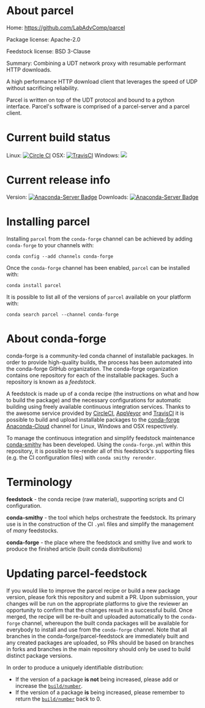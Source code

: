 About parcel
============

Home: https://github.com/LabAdvComp/parcel

Package license: Apache-2.0

Feedstock license: BSD 3-Clause

Summary: Combining a UDT network proxy with resumable performant HTTP downloads.

A high performance HTTP download client that leverages the speed of UDP
without sacrificing reliability.

Parcel is written on top of the UDT protocol and bound to a python
interface. Parcel's software is comprised of a parcel-server and a
parcel client.


Current build status
====================

Linux: [![Circle CI](https://circleci.com/gh/conda-forge/parcel-feedstock.svg?style=shield)](https://circleci.com/gh/conda-forge/parcel-feedstock)
OSX: [![TravisCI](https://travis-ci.org/conda-forge/parcel-feedstock.svg?branch=master)](https://travis-ci.org/conda-forge/parcel-feedstock)
Windows: ![](https://cdn.rawgit.com/conda-forge/conda-smithy/90845bba35bec53edac7a16638aa4d77217a3713/conda_smithy/static/disabled.svg)

Current release info
====================
Version: [![Anaconda-Server Badge](https://anaconda.org/conda-forge/parcel/badges/version.svg)](https://anaconda.org/conda-forge/parcel)
Downloads: [![Anaconda-Server Badge](https://anaconda.org/conda-forge/parcel/badges/downloads.svg)](https://anaconda.org/conda-forge/parcel)

Installing parcel
=================

Installing `parcel` from the `conda-forge` channel can be achieved by adding `conda-forge` to your channels with:

```
conda config --add channels conda-forge
```

Once the `conda-forge` channel has been enabled, `parcel` can be installed with:

```
conda install parcel
```

It is possible to list all of the versions of `parcel` available on your platform with:

```
conda search parcel --channel conda-forge
```


About conda-forge
=================

conda-forge is a community-led conda channel of installable packages.
In order to provide high-quality builds, the process has been automated into the
conda-forge GitHub organization. The conda-forge organization contains one repository
for each of the installable packages. Such a repository is known as a *feedstock*.

A feedstock is made up of a conda recipe (the instructions on what and how to build
the package) and the necessary configurations for automatic building using freely
available continuous integration services. Thanks to the awesome service provided by
[CircleCI](https://circleci.com/), [AppVeyor](http://www.appveyor.com/)
and [TravisCI](https://travis-ci.org/) it is possible to build and upload installable
packages to the [conda-forge](https://anaconda.org/conda-forge)
[Anaconda-Cloud](http://docs.anaconda.org/) channel for Linux, Windows and OSX respectively.

To manage the continuous integration and simplify feedstock maintenance
[conda-smithy](http://github.com/conda-forge/conda-smithy) has been developed.
Using the ``conda-forge.yml`` within this repository, it is possible to re-render all of
this feedstock's supporting files (e.g. the CI configuration files) with ``conda smithy rerender``.


Terminology
===========

**feedstock** - the conda recipe (raw material), supporting scripts and CI configuration.

**conda-smithy** - the tool which helps orchestrate the feedstock.
                   Its primary use is in the construction of the CI ``.yml`` files
                   and simplify the management of *many* feedstocks.

**conda-forge** - the place where the feedstock and smithy live and work to
                  produce the finished article (built conda distributions)


Updating parcel-feedstock
=========================

If you would like to improve the parcel recipe or build a new
package version, please fork this repository and submit a PR. Upon submission,
your changes will be run on the appropriate platforms to give the reviewer an
opportunity to confirm that the changes result in a successful build. Once
merged, the recipe will be re-built and uploaded automatically to the
`conda-forge` channel, whereupon the built conda packages will be available for
everybody to install and use from the `conda-forge` channel.
Note that all branches in the conda-forge/parcel-feedstock are
immediately built and any created packages are uploaded, so PRs should be based
on branches in forks and branches in the main repository should only be used to
build distinct package versions.

In order to produce a uniquely identifiable distribution:
 * If the version of a package **is not** being increased, please add or increase
   the [``build/number``](http://conda.pydata.org/docs/building/meta-yaml.html#build-number-and-string).
 * If the version of a package **is** being increased, please remember to return
   the [``build/number``](http://conda.pydata.org/docs/building/meta-yaml.html#build-number-and-string)
   back to 0.
